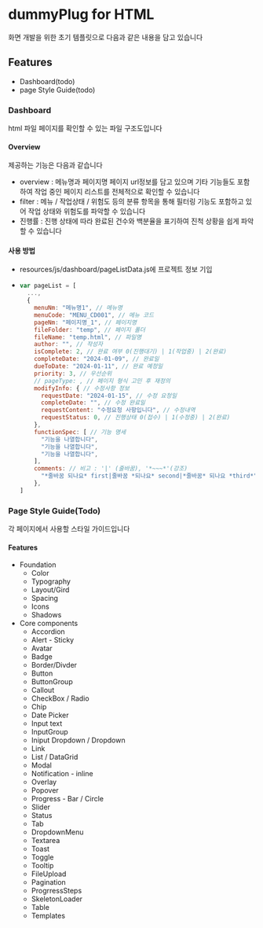 # dummyPlug for HTML


화면 개발을 위한 초기 템플릿으로 다음과 같은 내용을 담고 있습니다

## Features

- Dashboard(todo)
- page Style Guide(todo)

### Dashboard

html 파일 페이지를 확인할 수 있는 파일 구조도입니다

#### Overview

제공하는 기능은 다음과 같습니다

- overview : 메뉴명과 페이지명 페이지 url정보를 담고 있으며 기타 기능들도 포함하여 작업 중인 페이지 리스트를 전체적으로 확인할 수 있습니다
- filter : 메뉴 / 작업상태 / 위험도 등의 분류 항목을 통해 필터링 기능도 포함하고 있어 작업 상태와 위험도를 파악할 수 있습니다
- 진행률 : 진행 상태에 따라 완료된 건수와 백분율을 표기하여 진척 상황을 쉽게 파악할 수 있습니다

#### 사용 방법

- resources/js/dashboard/pageListData.js에 프로젝트 정보 기입
- ```javascript
  var pageList = [
    ...,
    {
      menuNm: "메뉴명1", // 메뉴명
      menuCode: "MENU_CD001", // 메뉴 코드
      pageNm: "페이지명_1", // 페이지명
      fileFolder: "temp", // 페이지 폴더
      fileName: "temp.html", // 파일명
      author: "", // 작성자
      isComplete: 2, // 완료 여부 0(진행대기) | 1(작업중) | 2(완료)
      completeDate: "2024-01-09", // 완료일
      dueToDate: "2024-01-11", // 완료 예정일
      priority: 3, // 우선순위
      // pageType: , // 페이지 형식 고민 후 재정의
      modifyInfo: { // 수정사항 정보
        requestDate: "2024-01-15", // 수정 요청일
        completeDate: "", // 수정 완료일
        requestContent: "수정요청 사항입니다", // 수정내역
        requestStatus: 0, // 진행상태 0(접수) | 1(수정중) | 2(완료)
      },
      functionSpec: [ // 기능 명세
        "기능을 나열합니다",
        "기능을 나열합니다",
        "기능을 나열합니다",
      ],
      comments: // 비고 : '|' (줄바꿈), '*~~~*'(강조)
        "*줄바꿈 되나요* first|줄바꿈 *되나요* second|*줄바꿈* 되나요 *third*",
      },
  ]
  ```

### Page Style Guide(Todo)

각 페이지에서 사용할 스타일 가이드입니다

#### Features

- Foundation
  - Color
  - Typography
  - Layout/Gird
  - Spacing
  - Icons
  - Shadows
- Core components
  - Accordion
  - Alert - Sticky
  - Avatar
  - Badge
  - Border/Divder
  - Button
  - ButtonGroup
  - Callout
  - CheckBox / Radio
  - Chip
  - Date Picker
  - Input text
  - InputGroup
  - Iniput Dropdown / Dropdown
  - Link
  - List / DataGrid
  - Modal
  - Notification - inline
  - Overlay
  - Popover
  - Progress - Bar / Circle
  - Slider
  - Status
  - Tab
  - DropdownMenu
  - Textarea
  - Toast
  - Toggle
  - Tooltip
  - FileUpload
  - Pagination
  - ProgrressSteps
  - SkeletonLoader
  - Table
  - Templates
